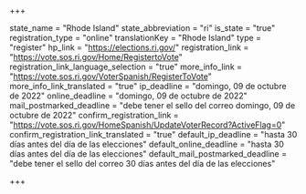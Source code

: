 +++

state_name = "Rhode Island"
state_abbreviation = "ri"
is_state = "true"
registration_type = "online"
translationKey = "Rhode Island"
type = "register"
hp_link = "https://elections.ri.gov/"
registration_link = "https://vote.sos.ri.gov/Home/RegistertoVote"
registration_link_language_selection = "true"
more_info_link = "https://vote.sos.ri.gov/VoterSpanish/RegisterToVote"
more_info_link_translated = "true"
ip_deadline = "domingo, 09 de octubre de 2022"
online_deadline = "domingo, 09 de octubre de 2022"
mail_postmarked_deadline = "debe tener el sello del correo domingo, 09 de octubre de 2022"
confirm_registration_link = "https://vote.sos.ri.gov/HomeSpanish/UpdateVoterRecord?ActiveFlag=0"
confirm_registration_link_translated = "true"
default_ip_deadline = "hasta 30 días antes del día de las elecciones"
default_online_deadline = "hasta 30 días antes del día de las elecciones"
default_mail_postmarked_deadline = "debe tener el sello del correo 30 días antes del día de las elecciones"

+++